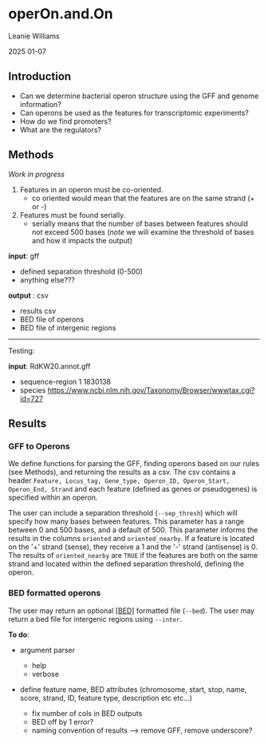 # operOn.and.On
Leanie Williams

2025 01-07

## Introduction

- Can we determine bacterial operon structure using the GFF and genome information?
- Can operons be used as the features for transcriptomic experiments?
- How do we find promoters?
- What are the regulators?

## Methods

*Work in progress*

1. Features in an operon must be co-oriented. 
	- co oriented would mean that the features are on the same strand (+ or -)
2. Features must be found serially.
	- serially means that the number of bases between features should not exceed 500 bases
(*note* we will examine the threshold of bases and how it impacts the output)


**input**: gff
- defined separation threshold (0-500)
- anything else???

**output** : csv

- results csv
- BED file of operons
- BED file of intergenic regions



---

Testing:

**input**: RdKW20.annot.gff
- sequence-region 1 1830138
- species https://www.ncbi.nlm.nih.gov/Taxonomy/Browser/wwwtax.cgi?id=727

## Results

### GFF to Operons
We define functions for parsing the GFF, finding operons based on our rules (see Methods), and returning the results as a csv. The csv contains a header  `Feature, Locus_tag, Gene_type, Operon_ID, Operon_Start, Operon_End, Strand` and each feature (defined as genes or pseudogenes) is specified within an operon. 

The user can include a separation threshold (`--sep_thresh`) which will specify how many bases between features. This parameter has a range between 0 and 500 bases, and a default of 500. This parameter informs the results in the columns `oriented` and `oriented_nearby`. If a feature is located on the '+' strand (sense), they receive a 1 and the '-' strand (antisense) is 0. The results of `oriented_nearby` are `TRUE` if the features are both on the same strand and located within the defined separation threshold, defining the operon.


### BED formatted operons
The user may return an optional [[BED]](http://useast.ensembl.org/info/website/upload/bed.html) formatted file (`--bed`).
The user may return a bed file for intergenic regions using `--inter`.


**To do**: 

- argument parser
	- help
	- verbose
	
- define feature name, BED attributes (chromosome, start, stop, name, score, strand, ID, feature type, description etc etc...)
	- fix number of cols in BED outputs
	- BED off by 1 error?
	- naming convention of results --> remove GFF, remove underscore?


